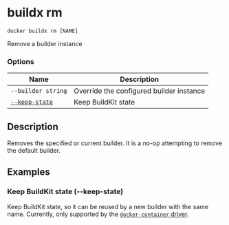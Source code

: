 # buildx rm

```
docker buildx rm [NAME]
```

<!---MARKER_GEN_START-->
Remove a builder instance

### Options

| Name | Description |
| --- | --- |
| `--builder string` | Override the configured builder instance |
| [`--keep-state`](#keep-state) | Keep BuildKit state |


<!---MARKER_GEN_END-->

## Description

Removes the specified or current builder. It is a no-op attempting to remove the
default builder.

## Examples

### <a name="keep-state"></a> Keep BuildKit state (--keep-state)

Keep BuildKit state, so it can be reused by a new builder with the same name.
Currently, only supported by the [`docker-container` driver](buildx_create.md#driver).
